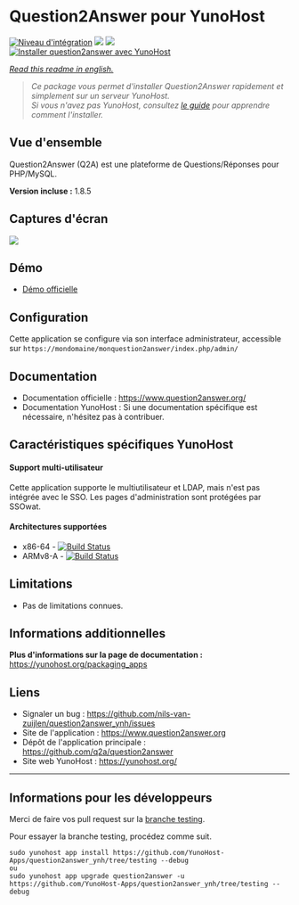 # Question2Answer pour YunoHost

[![Niveau d'intégration](https://dash.yunohost.org/integration/question2answer.svg)](https://dash.yunohost.org/appci/app/question2answer) ![](https://ci-apps.yunohost.org/ci/badges/question2answer.status.svg) ![](https://ci-apps.yunohost.org/ci/badges/question2answer.maintain.svg)  
[![Installer question2answer avec YunoHost](https://install-app.yunohost.org/install-with-yunohost.svg)](https://install-app.yunohost.org/?app=question2answer)

*[Read this readme in english.](./README.md)* 

> *Ce package vous permet d'installer Question2Answer rapidement et simplement sur un serveur YunoHost.  
Si vous n'avez pas YunoHost, consultez [le guide](https://yunohost.org/#/install) pour apprendre comment l'installer.*

## Vue d'ensemble
Question2Answer (Q2A) est une plateforme de Questions/Réponses pour PHP/MySQL.

**Version incluse :** 1.8.5

## Captures d'écran

![](./images/install_screenshot)

## Démo

* [Démo officielle](http://demo.question2answer.org/)

## Configuration

Cette application se configure via son interface administrateur, accessible sur `https://mondomaine/monquestion2answer/index.php/admin/`

## Documentation

 * Documentation officielle : https://www.question2answer.org/
 * Documentation YunoHost : Si une documentation spécifique est nécessaire, n'hésitez pas à contribuer.

## Caractéristiques spécifiques YunoHost

#### Support multi-utilisateur

Cette application supporte le multiutilisateur et LDAP, mais n'est pas intégrée avec le SSO.
Les pages d'administration sont protégées par SSOwat.

#### Architectures supportées

* x86-64 - [![Build Status](https://ci-apps.yunohost.org/ci/logs/question2answer%20%28Apps%29.svg)](https://ci-apps.yunohost.org/ci/apps/question2answer/)
* ARMv8-A - [![Build Status](https://ci-apps-arm.yunohost.org/ci/logs/question2answer%20%28Apps%29.svg)](https://ci-apps-arm.yunohost.org/ci/apps/question2answer/)

## Limitations

* Pas de limitations connues.

## Informations additionnelles

**Plus d'informations sur la page de documentation :**  
https://yunohost.org/packaging_apps

## Liens

 * Signaler un bug : https://github.com/nils-van-zuijlen/question2answer_ynh/issues
 * Site de l'application : https://www.question2answer.org
 * Dépôt de l'application principale : https://github.com/q2a/question2answer
 * Site web YunoHost : https://yunohost.org/

---

## Informations pour les développeurs

Merci de faire vos pull request sur la [branche testing](https://github.com/YunoHost-Apps/question2answer_ynh/tree/testing).

Pour essayer la branche testing, procédez comme suit.
```
sudo yunohost app install https://github.com/YunoHost-Apps/question2answer_ynh/tree/testing --debug
ou
sudo yunohost app upgrade question2answer -u https://github.com/YunoHost-Apps/question2answer_ynh/tree/testing --debug
```
